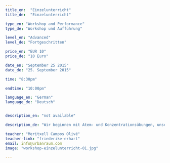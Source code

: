 ```yaml
---
title_en:  "Einzelunterricht"
title_de:  "Einzelunterricht"

type_en: "Workshop and Performance"
type_de: "Workshop und Aufführung"

level_en: "Advanced"
level_de: "Fortgeschritten"

price_en: "EUR 10"
price_de: "10 Euro"

date_en: "September 25 2015"
date_de: "25. September 2015"

time: "8:30pm"

endtime: "10:00pm"

language_en: "German"
language_de: "Deutsch"


description_en: "not available"

description_de: "Wir beginnen mit Atem- und Konzentrationsübungen, unser Geist ist entspannt, unser Körper ist wach und bereit für die Bewegung. Es folgen Übungen in tänzerischer Basistechnik, Isolationen, Koordination, Yoga, isometrischem Training und intensiver Bodenarbeit. Dabei ist unsere Wahrnehmung auf das Hier und Jetzt fokussiert. Wir wecken unsere Kreativität und Ausdruckskraft mit Improvisationen sowohl für jeden Einzelnen, als auch in der Kommunikation und Interaktion mit der Gruppe. Im letzten Teil des Unterricht erarbeiten wir eine choreographische Sequenz, die verschiedene Elemente aus dem vorbereitenden Teil wieder aufgreift: den Bewegungsfluss, Kontraktionen, Impuls und Reaktion, Drehungen, Sprünge, Schritte innerhalb und außerhalb der Körperachse. Emotion, Expressivität und interpretative Fähigkeiten werden geschult und bereichert. Musik – ohne stilistische Beschränkung – spielt eine tragende Rolle; Sie motiviert und inspiriert uns bei allen Bewegungen und Emotionen."

teacher: "Meritxell Campos Olivé"
teacher-link: "friederike-erhart"
email: info@urbanraum.com
image: "workshop-einzelunterricht-01.jpg"

---
```

